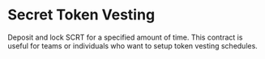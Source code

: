 # Secret Token Vesting

Deposit and lock SCRT for a specified amount of time. This contract is useful for teams or individuals who want to setup token vesting schedules.
